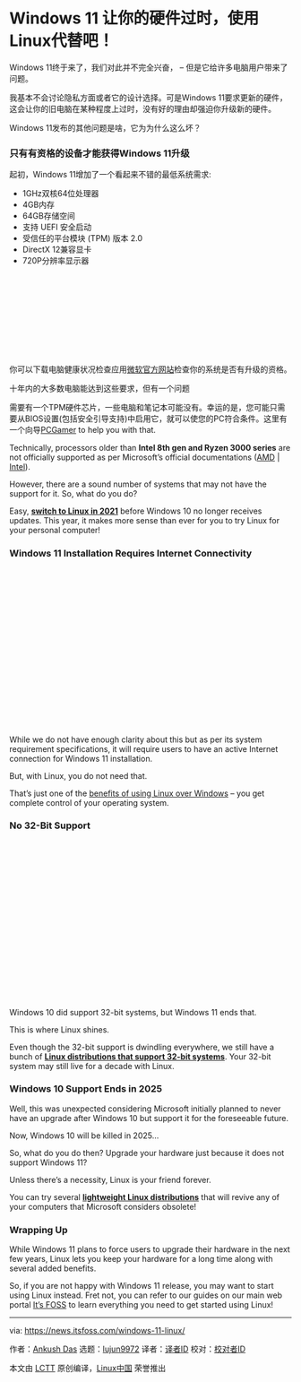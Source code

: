 [#]: subject: (Windows 11 Makes Your Hardware Obsolete, Use Linux Instead!)
[#]: via: (https://news.itsfoss.com/windows-11-linux/)
[#]: author: (Ankush Das https://news.itsfoss.com/author/ankush/)
[#]: collector: (lujun9972)
[#]: translator: (zd200572)
[#]: reviewer: ( )
[#]: publisher: ( )
[#]: url: ( )

Windows 11 让你的硬件过时，使用Linux代替吧！
======

Windows 11终于来了，我们对此并不完全兴奋， – 但是它给许多电脑用户带来了问题。

我基本不会讨论隐私方面或者它的设计选择。可是Windows 11要求更新的硬件，这会让你的旧电脑在某种程度上过时，没有好的理由却强迫你升级新的硬件。

Windows 11发布的其他问题是啥，它为为什么这么坏？

### 只有有资格的设备才能获得Windows 11升级

起初，Windows 11增加了一个看起来不错的最低系统需求:

  * 1GHz双核64位处理器
  * 4GB内存
  * 64GB存储空间
  * 支持 UEFI 安全启动
  * 受信任的平台模块 (TPM) 版本 2.0
  * DirectX 12兼容显卡
  * 720P分辨率显示器



![][1]

你可以下载电脑健康状况检查应用[微软官方网站][2]检查你的系统是否有升级的资格。

十年内的大多数电脑能达到这些要求，但有一个问题

需要有一个TPM硬件芯片，一些电脑和笔记本可能没有。幸运的是，您可能只需要从BIOS设置(包括安全引导支持)中启用它，就可以使您的PC符合条件。这里有一个向导[PCGamer][3] to help you with that.

Technically, processors older than **Intel 8th gen and Ryzen 3000 series** are not officially supported as per Microsoft’s official documentations ([AMD][4] | [Intel][5]).

However, there are a sound number of systems that may not have the support for it. So, what do you do?

Easy, [**switch to Linux in 2021**][6] before Windows 10 no longer receives updates. This year, it makes more sense than ever for you to try Linux for your personal computer!

### Windows 11 Installation Requires Internet Connectivity

![][7]

While we do not have enough clarity about this but as per its system requirement specifications, it will require users to have an active Internet connection for Windows 11 installation.

But, with Linux, you do not need that.

That’s just one of the [benefits of using Linux over Windows][8] – you get complete control of your operating system.

### No 32-Bit Support

![][7]

Windows 10 did support 32-bit systems, but Windows 11 ends that.

This is where Linux shines.

Even though the 32-bit support is dwindling everywhere, we still have a bunch of [**Linux distributions that support 32-bit systems**][9]. Your 32-bit system may still live for a decade with Linux.

### Windows 10 Support Ends in 2025

Well, this was unexpected considering Microsoft initially planned to never have an upgrade after Windows 10 but support it for the foreseeable future.

Now, Windows 10 will be killed in 2025…

So, what do you do then? Upgrade your hardware just because it does not support Windows 11?

Unless there’s a necessity, Linux is your friend forever.

You can try several [**lightweight Linux distributions**][10] that will revive any of your computers that Microsoft considers obsolete!

### Wrapping Up

While Windows 11 plans to force users to upgrade their hardware in the next few years, Linux lets you keep your hardware for a long time along with several added benefits.

So, if you are not happy with Windows 11 release, you may want to start using Linux instead. Fret not, you can refer to our guides on our main web portal [It’s FOSS][11] to learn everything you need to get started using Linux!


--------------------------------------------------------------------------------

via: https://news.itsfoss.com/windows-11-linux/

作者：[Ankush Das][a]
选题：[lujun9972][b]
译者：[译者ID](https://github.com/译者ID)
校对：[校对者ID](https://github.com/校对者ID)

本文由 [LCTT](https://github.com/LCTT/TranslateProject) 原创编译，[Linux中国](https://linux.cn/) 荣誉推出

[a]: https://news.itsfoss.com/author/ankush/
[b]: https://github.com/lujun9972
[1]: data:image/svg+xml;base64,PHN2ZyBoZWlnaHQ9IjIyNSIgd2lkdGg9Ijc4MCIgeG1sbnM9Imh0dHA6Ly93d3cudzMub3JnLzIwMDAvc3ZnIiB2ZXJzaW9uPSIxLjEiLz4=
[2]: https://www.microsoft.com/en-us/windows/windows-11
[3]: https://www.pcgamer.com/Windows-11-PC-Health-Check/
[4]: https://docs.microsoft.com/en-us/windows-hardware/design/minimum/supported/windows-11-supported-amd-processors
[5]: https://docs.microsoft.com/en-us/windows-hardware/design/minimum/supported/windows-11-supported-intel-processors
[6]: https://news.itsfoss.com/switch-to-linux-in-2021/
[7]: data:image/svg+xml;base64,PHN2ZyBoZWlnaHQ9IjQzOSIgd2lkdGg9Ijc4MCIgeG1sbnM9Imh0dHA6Ly93d3cudzMub3JnLzIwMDAvc3ZnIiB2ZXJzaW9uPSIxLjEiLz4=
[8]: https://itsfoss.com/linux-better-than-windows/
[9]: https://itsfoss.com/32-bit-linux-distributions/
[10]: https://itsfoss.com/lightweight-linux-beginners/
[11]: https://itsfoss.com
